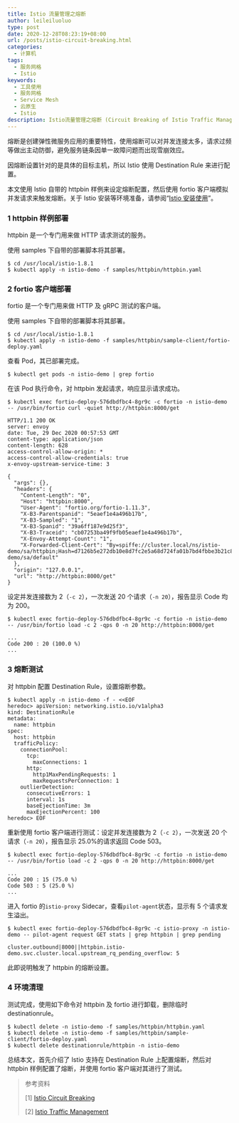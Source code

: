 ```yaml
---
title: Istio 流量管理之熔断
author: leileiluoluo
type: post
date: 2020-12-28T08:23:19+08:00
url: /posts/istio-circuit-breaking.html
categories:
  - 计算机
tags:
  - 服务网格
  - Istio
keywords:
  - 工具使用
  - 服务网格
  - Service Mesh
  - 云原生
  - Istio
description: Istio流量管理之熔断 (Circuit Breaking of Istio Traffic Management)
---
```


熔断是创建弹性微服务应用的重要特性，使用熔断可以对并发连接太多，请求过频等做出主动防御，避免服务链条因单一故障问题而出现雪崩效应。

因熔断设置针对的是具体的目标主机，所以 Istio 使用 Destination Rule 来进行配置。

本文使用 Istio 自带的 httpbin 样例来设定熔断配置，然后使用 fortio 客户端模拟并发请求来触发熔断。关于 Istio 安装等环境准备，请参阅“[Istio 安装使用](https://leileiluoluo.github.io/posts/istio-get-started.html)”。

### 1 httpbin 样例部署

httpbin 是一个专门用来做 HTTP 请求测试的服务。

使用 samples 下自带的部署脚本将其部署。

```shell
$ cd /usr/local/istio-1.8.1
$ kubectl apply -n istio-demo -f samples/httpbin/httpbin.yaml
```

### 2 fortio 客户端部署

fortio 是一个专门用来做 HTTP 及 gRPC 测试的客户端。

使用 samples 下自带的部署脚本将其部署。

```shell
$ cd /usr/local/istio-1.8.1
$ kubectl apply -n istio-demo -f samples/httpbin/sample-client/fortio-deploy.yaml
```

查看 Pod，其已部署完成。

```shell
$ kubectl get pods -n istio-demo | grep fortio
```

在该 Pod 执行命令，对 httpbin 发起请求，响应显示请求成功。

```shell
$ kubectl exec fortio-deploy-576dbdfbc4-8gr9c -c fortio -n istio-demo -- /usr/bin/fortio curl -quiet http://httpbin:8000/get

HTTP/1.1 200 OK
server: envoy
date: Tue, 29 Dec 2020 00:57:53 GMT
content-type: application/json
content-length: 628
access-control-allow-origin: *
access-control-allow-credentials: true
x-envoy-upstream-service-time: 3

{
  "args": {},
  "headers": {
    "Content-Length": "0",
    "Host": "httpbin:8000",
    "User-Agent": "fortio.org/fortio-1.11.3",
    "X-B3-Parentspanid": "5eaef1e4a496b17b",
    "X-B3-Sampled": "1",
    "X-B3-Spanid": "39a6ff187e9d25f3",
    "X-B3-Traceid": "cb07253ba49f9fb05eaef1e4a496b17b",
    "X-Envoy-Attempt-Count": "1",
    "X-Forwarded-Client-Cert": "By=spiffe://cluster.local/ns/istio-demo/sa/httpbin;Hash=d7126b5e272db10e8d7fc2e5a68d724fa01b7bd4fbbe3b21c830156d8ac0c647;Subject=\"\";URI=spiffe://cluster.local/ns/istio-demo/sa/default"
  },
  "origin": "127.0.0.1",
  "url": "http://httpbin:8000/get"
}
```

设定并发连接数为 2（`-c 2`），一次发送 20 个请求（`-n 20`），报告显示 Code 均为 200。

```shell
$ kubectl exec fortio-deploy-576dbdfbc4-8gr9c -c fortio -n istio-demo -- /usr/bin/fortio load -c 2 -qps 0 -n 20 http://httpbin:8000/get

...
Code 200 : 20 (100.0 %)
...
```

### 3 熔断测试

对 httpbin 配置 Destination Rule，设置熔断参数。

```shell
$ kubectl apply -n istio-demo -f - <<EOF
heredoc> apiVersion: networking.istio.io/v1alpha3
kind: DestinationRule
metadata:
  name: httpbin
spec:
  host: httpbin
  trafficPolicy:
    connectionPool:
      tcp:
        maxConnections: 1
      http:
        http1MaxPendingRequests: 1
        maxRequestsPerConnection: 1
    outlierDetection:
      consecutiveErrors: 1
      interval: 1s
      baseEjectionTime: 3m
      maxEjectionPercent: 100
heredoc> EOF
```

重新使用 fortio 客户端进行测试：设定并发连接数为 2（`-c 2`），一次发送 20 个请求（`-n 20`），报告显示 25.0%的请求返回 Code 503。

```shell
$ kubectl exec fortio-deploy-576dbdfbc4-8gr9c -c fortio -n istio-demo -- /usr/bin/fortio load -c 2 -qps 0 -n 20 http://httpbin:8000/get

...
Code 200 : 15 (75.0 %)
Code 503 : 5 (25.0 %)
...
```

进入 fortio 的`istio-proxy` Sidecar，查看`pilot-agent`状态，显示有 5 个请求发生溢出。

```shell
$ kubectl exec fortio-deploy-576dbdfbc4-8gr9c -c istio-proxy -n istio-demo -- pilot-agent request GET stats | grep httpbin | grep pending

cluster.outbound|8000||httpbin.istio-demo.svc.cluster.local.upstream_rq_pending_overflow: 5
```

此即说明触发了 httpbin 的熔断设置。

### 4 环境清理

测试完成，使用如下命令对 httpbin 及 fortio 进行卸载，删除临时 destinationrule。

```shell
$ kubectl delete -n istio-demo -f samples/httpbin/httpbin.yaml
$ kubectl delete -n istio-demo -f samples/httpbin/sample-client/fortio-deploy.yaml
$ kubectl delete destinationrule/httpbin -n istio-demo
```

总结本文，首先介绍了 Istio 支持在 Destination Rule 上配置熔断，然后对 httpbin 样例配置了熔断，并使用 fortio 客户端对其进行了测试。

> 参考资料
>
> [1] [Istio Circuit Breaking](https://istio.io/latest/docs/tasks/traffic-management/circuit-breaking/)
>
> [2] [Istio Traffic Management](https://istio.io/latest/docs/concepts/traffic-management/)
